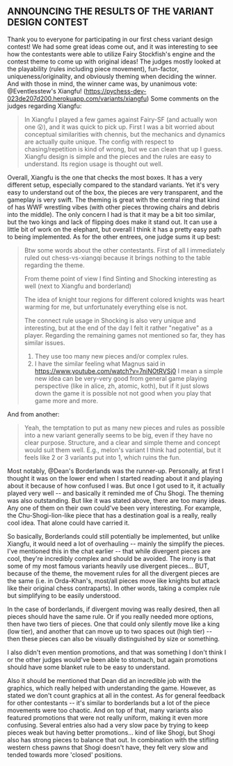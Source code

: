 ANNOUNCING THE RESULTS OF THE VARIANT DESIGN CONTEST
----------------------------------------------------

Thank you to everyone for participating in our first chess variant design contest! We had some great ideas come out, and it was interesting to see how the contestants were able to utilize Fairy Stockfish's engine and the contest theme to come up with original ideas! The judges mostly looked at the playability (rules including piece movement), fun-factor, uniqueness/originality, and obviously theming when deciding the winner. And with those in mind, the winner came was, by unanimous vote: @Eventlesstew's Xiangfu! (https://pychess-dev-023de207d200.herokuapp.com/variants/xiangfu) 
Some comments on the judges regarding Xiangfu:

> In Xiangfu I played a few games against Fairy-SF (and actually won one 😮), and it was quick to pick up. First I was a bit worried about conceptual similarities with chennis, but the mechanics and dynamics are actually quite unique. The config with respect to chasing/repetition is kind of wrong, but we can clean that up I guess.
> Xiangfu design is simple and the pieces and the rules are easy to understand. Its region usage is thought out well.

Overall, Xiangfu is the one that checks the most boxes. It has a very different setup, especially compared to the standard variants. Yet it's very easy to understand out of the box, the pieces are very transparent, and the gameplay is very swift. The theming is great with the central ring that kind of has WWF wrestling vibes (with other pieces throwing chairs and debris into the middle). The only concern I had is that it may be a bit too similar, but the two kings and lack of flipping does make it stand out. It can use a little bit of work on the elephant, but overall I think it has a pretty easy path to being implemented.
As for the other entrees, one judge sums it up best:

> Btw some words about the other contestants. First of all I immediately ruled out chess-vs-xiangqi because it brings nothing to the table regarding the theme.
>
> From theme point of view I find Sinting and Shocking interesting as well (next to Xiangfu and borderland)
>
> The idea of knight tour regions for different colored knights was heart warming for me, but unfortunately everything else is not.
> 
> The connect rule usage in Shocking is also very unique and interesting, but at the end of the day I felt it rather "negative" as a player.
> Regarding the remaining games not mentioned so far, they has similar issues. 
>
> 1. They use too many new pieces and/or complex rules.
> 2. I have the similar feeling what Magnus said in https://www.youtube.com/watch?v=7niNOtRVSj0
>    I mean a simple new idea can be very-very good from general game playing perspective (like in alice, zh, atomic, koth),  but if it just  slows down the game it is possible not not good when you play that game more and more.
 
And from another:
> Yeah, the temptation to put as many new pieces and rules as possible into a new variant generally seems to be big, even if they have no clear purpose. Structure, and a clear and simple theme and concept would suit them well.
> E.g., melon's variant I think had potential, but it feels like 2 or 3 variants put into 1, which ruins the fun.

Most notably, @Dean's Borderlands was the runner-up. Personally, at first I thought it was on the lower end when I started reading about it and playing about it because of how confused I was. But once I got used to it, it actually played very well -- and basically it reminded me of Chu Shogi. The theming was also outstanding. But like it was stated above, there are too many ideas. Any one of them on their own could've been very interesting. For example, the Chu-Shogi-lion-like piece that has a destination goal is a really, really cool idea. That alone could have carried it. 

So basically, Borderlands could still potentially be implemented, but unlike Xiangfu, it would need a lot of overhauling -- mainly the simplify the pieces. I've mentioned this in the chat earlier -- that while divergent pieces are cool, they're incredibly complex and should be avoided. The irony is that some of my most famous variants heavily use divergent pieces... BUT, because of the theme, the movement rules for all the divergent pieces are the same (i.e. in Orda-Khan's, most/all pieces move like knights but attack like their original chess contraparts). In other words, taking a complex rule but simplifying to be easily understood. 

In the case of borderlands, if divergent moving was really desired, then all pieces should have the same rule. Or if you really needed more options, then have two tiers of pieces. One that could only silently move like a king (low tier), and another that can move up to two spaces out (high tier) -- then these pieces can also be visually distinguished by size or something. 

I also didn't even mention promotions, and that was something I don't think I or the other judges would've been able to stomach, but again promotions should have some blanket rule to be easy to understand.

Also it should be mentioned that Dean did an incredible job with the graphics, which really helped with understanding the game. However, as stated we don't count graphics at all in the contest. 
As for general feedback for other contestants -- it's similar to borderlands but a lot of the piece movements were too chaotic. And on top of that, many variants also featured promotions that were not really uniform, making it even more confusing. Several entries also had a very slow pace by trying to keep pieces weak but having better promotions... kind of like Shogi, but Shogi also has strong pieces to balance that out. In combination with the stifling western chess pawns that Shogi doesn't have, they felt very slow and tended towards more 'closed' positions.
